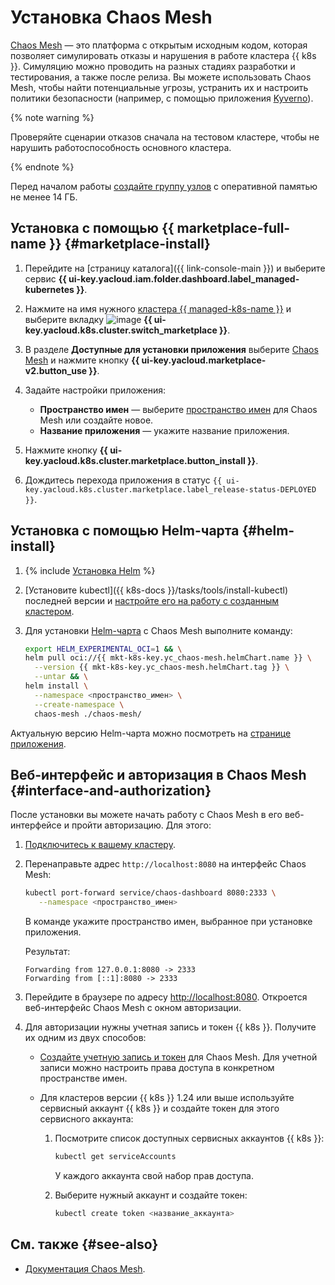 # Установка Chaos Mesh

[Chaos Mesh](https://chaos-mesh.org/) — это платформа с открытым исходным кодом, которая позволяет симулировать отказы и нарушения в работе кластера {{ k8s }}. Симуляцию можно проводить на разных стадиях разработки и тестирования, а также после релиза. Вы можете использовать Chaos Mesh, чтобы найти потенциальные угрозы, устранить их и настроить политики безопасности (например, с помощью приложения [Kyverno](kyverno.md)).

{% note warning %}

Проверяйте сценарии отказов сначала на тестовом кластере, чтобы не нарушить работоспособность основного кластера.

{% endnote %}

Перед началом работы [создайте группу узлов](../node-group/node-group-create.md) с оперативной памятью не менее 14 ГБ.

## Установка с помощью {{ marketplace-full-name }} {#marketplace-install}

1. Перейдите на [страницу каталога]({{ link-console-main }}) и выберите сервис **{{ ui-key.yacloud.iam.folder.dashboard.label_managed-kubernetes }}**.
1. Нажмите на имя нужного [кластера {{ managed-k8s-name }}](../../concepts/index.md#kubernetes-cluster) и выберите вкладку ![image](../../../_assets/marketplace.svg) **{{ ui-key.yacloud.k8s.cluster.switch_marketplace }}**.
1. В разделе **Доступные для установки приложения** выберите [Chaos Mesh](/marketplace/products/yc/chaos-mesh) и нажмите кнопку **{{ ui-key.yacloud.marketplace-v2.button_use }}**.
1. Задайте настройки приложения:

   * **Пространство имен** — выберите [пространство имен](../../concepts/index.md#namespace) для Chaos Mesh или создайте новое.
   * **Название приложения** — укажите название приложения.

1. Нажмите кнопку **{{ ui-key.yacloud.k8s.cluster.marketplace.button_install }}**.
1. Дождитесь перехода приложения в статус `{{ ui-key.yacloud.k8s.cluster.marketplace.label_release-status-DEPLOYED }}`.

## Установка с помощью Helm-чарта {#helm-install}

1. {% include [Установка Helm](../../../_includes/managed-kubernetes/helm-install.md) %}

1. [Установите kubectl]({{ k8s-docs }}/tasks/tools/install-kubectl) последней версии и [настройте его на работу с созданным кластером](../connect/index.md#kubectl-connect).

1. Для установки [Helm-чарта](https://helm.sh/docs/topics/charts/) с Chaos Mesh выполните команду:

   ```bash
   export HELM_EXPERIMENTAL_OCI=1 && \
   helm pull oci://{{ mkt-k8s-key.yc_chaos-mesh.helmChart.name }} \
     --version {{ mkt-k8s-key.yc_chaos-mesh.helmChart.tag }} \
     --untar && \
   helm install \
     --namespace <пространство_имен> \
     --create-namespace \
     chaos-mesh ./chaos-mesh/
   ```

Актуальную версию Helm-чарта можно посмотреть на [странице приложения](/marketplace/products/yc/chaos-mesh#docker-images).

## Веб-интерфейс и авторизация в Chaos Mesh {#interface-and-authorization}

После установки вы можете начать работу с Chaos Mesh в его веб-интерфейсе и пройти авторизацию. Для этого:

1. [Подключитесь к вашему кластеру](../connect/index.md#kubectl-connect).
1. Перенаправьте адрес `http://localhost:8080` на интерфейс Chaos Mesh:

   ```bash
   kubectl port-forward service/chaos-dashboard 8080:2333 \
      --namespace <пространство_имен>
   ```

   В команде укажите пространство имен, выбранное при установке приложения.

   Результат:

   ```text
   Forwarding from 127.0.0.1:8080 -> 2333
   Forwarding from [::1]:8080 -> 2333
   ```

1. Перейдите в браузере по адресу [http://localhost:8080](http://localhost:8080). Откроется веб-интерфейс Chaos Mesh с окном авторизации.
1. Для авторизации нужны учетная запись и токен {{ k8s }}. Получите их одним из двух способов:

   * [Создайте учетную запись и токен](https://chaos-mesh.org/docs/manage-user-permissions/) для Chaos Mesh. Для учетной записи можно настроить права доступа в конкретном пространстве имен.
   * Для кластеров версии {{ k8s }} 1.24 или выше используйте сервисный аккаунт {{ k8s }} и создайте токен для этого сервисного аккаунта:

      1. Посмотрите список доступных сервисных аккаунтов {{ k8s }}:

         ```bash
         kubectl get serviceAccounts
         ```

         У каждого аккаунта свой набор прав доступа.

      1. Выберите нужный аккаунт и создайте токен:

         ```bash
         kubectl create token <название_аккаунта>
         ```

## См. также {#see-also}

* [Документация Chaos Mesh](https://chaos-mesh.org/docs/).
